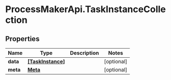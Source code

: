 # ProcessMakerApi.TaskInstanceCollection

## Properties
Name | Type | Description | Notes
------------ | ------------- | ------------- | -------------
**data** | [**[TaskInstance]**](TaskInstance.md) |  | [optional] 
**meta** | [**Meta**](Meta.md) |  | [optional] 


